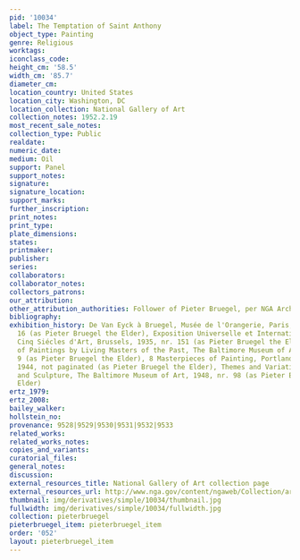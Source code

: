 ```yaml
---
pid: '10034'
label: The Temptation of Saint Anthony
object_type: Painting
genre: Religious
worktags:
iconclass_code:
height_cm: '58.5'
width_cm: '85.7'
diameter_cm:
location_country: United States
location_city: Washington, DC
location_collection: National Gallery of Art
collection_notes: 1952.2.19
most_recent_sale_notes:
collection_type: Public
realdate:
numeric_date:
medium: Oil
support: Panel
support_notes:
signature:
signature_location:
support_marks:
further_inscription:
print_notes:
print_type:
plate_dimensions:
states:
printmaker:
publisher:
series:
collaborators:
collaborator_notes:
collectors_patrons:
our_attribution:
other_attribution_authorities: Follower of Pieter Bruegel, per NGA Archive.
bibliography:
exhibition_history: De Van Eyck à Bruegel, Musée de l'Orangerie, Paris, 1935, nr.
  16 (as Pieter Bruegel the Elder), Exposition Universelle et Internationale de Bruxelles,
  Cinq Siécles d'Art, Brussels, 1935, nr. 151 (as Pieter Bruegel the Elder), An Exhibition
  of Paintings by Living Masters of the Past, The Baltimore Museum of Art, 1943, nr.
  9 (as Pieter Bruegel the Elder), 8 Masterpieces of Painting, Portland Art Museum,
  1944, not paginated (as Pieter Bruegel the Elder), Themes and Variations in Painting
  and Sculpture, The Baltimore Museum of Art, 1948, nr. 98 (as Pieter Bruegel the
  Elder)
ertz_1979:
ertz_2008:
bailey_walker:
hollstein_no:
provenance: 9528|9529|9530|9531|9532|9533
related_works:
related_works_notes:
copies_and_variants:
curatorial_files:
general_notes:
discussion:
external_resources_title: National Gallery of Art collection page
external_resources_url: http://www.nga.gov/content/ngaweb/Collection/art-object-page.41602.html
thumbnail: img/derivatives/simple/10034/thumbnail.jpg
fullwidth: img/derivatives/simple/10034/fullwidth.jpg
collection: pieterbruegel
pieterbruegel_item: pieterbruegel_item
order: '052'
layout: pieterbruegel_item
---
```


